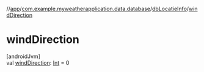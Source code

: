 //[app](../../../index.md)/[com.example.myweatherapplication.data.database](../index.md)/[dbLocatieInfo](index.md)/[windDirection](wind-direction.md)

# windDirection

[androidJvm]\
val [windDirection](wind-direction.md): [Int](https://kotlinlang.org/api/latest/jvm/stdlib/kotlin/-int/index.html) = 0
